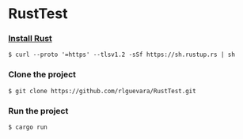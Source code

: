 # RustTest

### [Install Rust](https://rustup.rs/)

    $ curl --proto '=https' --tlsv1.2 -sSf https://sh.rustup.rs | sh

### Clone the project

    $ git clone https://github.com/rlguevara/RustTest.git

### Run the project

    $ cargo run
